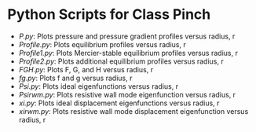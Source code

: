 # Python Scripts for Class Pinch

- *P.py*:             Plots pressure and pressure gradient profiles versus radius, r
- *Profile.py*:       Plots equilibrium profiles versus radius, r
- *Profile1.py*:      Plots Mercier-stable equilibrium profiles versus radius, r
- *Profile2.py*:      Plots additional equilibrium profiles versus radius, r
- *FGH.py*:           Plots F, G, and H versus radius, r
- *fg.py*:            Plots f and g versus radius, r
- *Psi.py*:           Plots ideal eigenfunctions versus radius, r
- *Psirwm.py*:        Plots resistive wall mode eigenfunction versus radius, r
- *xi.py*:            Plots ideal displacement eigenfunctions versus radius, r
- *xirwm.py*:         Plots resistive wall mode displacement eigenfunction versus radius, r

